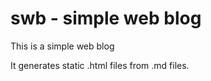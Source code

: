 # swb - simple web blog

This is a simple web blog

It generates static .html files from .md files.
